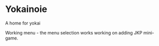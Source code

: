 # Yokainoie
A home for yokai


Working menu - the menu selection works
working on adding JKP mini- game. 
